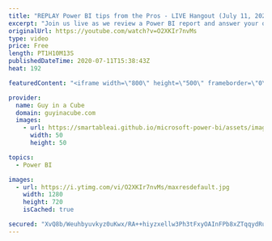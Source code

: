 ```yaml
---
title: "REPLAY Power BI tips from the Pros - LIVE Hangout (July 11, 2020)"
excerpt: "Join us live as we review a Power BI report and answer your questions about Power BI!  📢 Become a member: https://guyinacu.be/membership   *******************  Want to take your Power BI skills to the next level? We have training courses available to help you with your journey.  🎓 Guy in a Cube courses:"
originalUrl: https://youtube.com/watch?v=O2XKIr7nvMs
type: video
price: Free
length: PT1H10M13S
publishedDateTime: 2020-07-11T15:38:43Z
heat: 192

featuredContent: "<iframe width=\"800\" height=\"500\" frameborder=\"0\" src=\"https://www.youtube.com/embed/O2XKIr7nvMs\" allow=\"accelerometer; autoplay; encrypted-media; gyroscope; picture-in-picture\" allowfullscreen></iframe>"

provider:
  name: Guy in a Cube
  domain: guyinacube.com
  images:
    - url: https://smartableai.github.io/microsoft-power-bi/assets/images/organizations/guyinacube.com-50x50.jpg
      width: 50
      height: 50

topics:
  - Power BI

images:
  - url: https://i.ytimg.com/vi/O2XKIr7nvMs/maxresdefault.jpg
    width: 1280
    height: 720
    isCached: true

secured: "XvQ8b/Weuhbyuvkyz0uKwx/RA++hiyzxellw3Ph3tFxyOAInFPb8xZTqqydRuKnp2vplaRAG/nsY07786ai3Shg4Ujlcb+dBVXW5hUbFhePBpSA6Xpj77NiXAsioK2YUPghHzJLTWPoWXnmEexHx9lJvMRbpzArP3Ewue3N1fhNl58+zPW3aon70jeP6JEMLVva6mfluik7QpQBCPd7d5LEJlNW5use6VjvRNhpuDLv+sT5+W4t3KTM6BastZtq9bn9UmW0gXT8AExc2T6TkBKUZjPwWgN7u3gh1d5PQ+0RoBCyru4uVsarYkI4R9O/DLOg5mP+4Y/6ffTzoEC4mSJfwJQbZKhzgvIT2xiTVtlE=;nPqLnhlUGIO6fesCphRPpA=="
---
```


